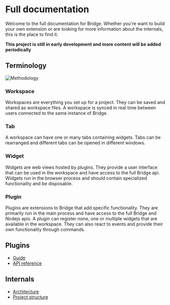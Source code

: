 <!--
SPDX-FileCopyrightText: 2022 Sveriges Television AB

SPDX-License-Identifier: MIT
-->

# Full documentation

Welcome to the full documentation for Bridge. Whether you're want to build your own extension or are looking for more information about the internals, this is the place to find it.

**This project is still in early development and more content will be added periodically**

## Terminology
![Methodology](/media/docs/architecture/methodology.png)

### Workspace
Workspaces are everything you set up for a project. They can be saved and shared as workspace files. A workspace is synced in real time between users connected to the same instance of Bridge.

### Tab  
A workspace can have one or many tabs containing widgets. Tabs can be rearranged and different tabs can be opened in different windows.

### Widget  
Widgets are web views hosted by plugins. They provide a user interface that can be used in the workspace and have access to the full Bridge api. Widgets run in the browser process and should contain specialized functionality and be disposable.

### Plugin
Plugins are extensions to Bridge that add specific functionality. They are primarily run in the main process and have access to the full Bridge and Nodejs apis. A plugin can register none, one or multiple widgets that are available in the workspace. They can also react to events and provide their own functionality through commands.

## Plugins
- [Guide](/docs/plugins/README.md)
- [API reference](/docs/api/README.md)

## Internals
- [Architecture](/docs/architecture.md)
- [Project structure](/docs/structure.md)